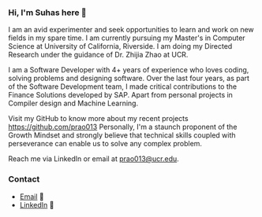 ### Hi, I'm Suhas here 👋

I am an avid experimenter and seek opportunities to learn and work on new fields in my spare time. I am currently pursuing my Master's in Computer Science at University of California, Riverside. I am doing my Directed Research under the guidance of Dr. Zhijia Zhao at UCR.

I am a Software Developer with 4+ years of experience who loves coding, solving problems and designing software. Over the last four years, as part of the Software Development team, I made critical contributions to the Finance Solutions developed by SAP. Apart from personal projects in Compiler design and Machine Learning.

Visit my GitHub to know more about my recent projects https://github.com/prao013
Personally, I'm a staunch proponent of the Growth Mindset and strongly believe that technical skills coupled with perseverance can enable us to solve any complex problem.

Reach me via LinkedIn or email at prao013@ucr.edu.
### Contact

- [Email](mailto:prao013@ucr.edu) :email:
- [LinkedIn](https://www.linkedin.com/in/psuhasrao) :tea:

<!--
**prao013/prao013** is a ✨ _special_ ✨ repository because its `README.md` (this file) appears on your GitHub profile.

Here are some ideas to get you started:

- 🔭 I’m currently working on ...
- 🌱 I’m currently learning ...
- 👯 I’m looking to collaborate on ...
- 🤔 I’m looking for help with ...
- 💬 Ask me about ...
- 📫 How to reach me: ...
- 😄 Pronouns: ...
- ⚡ Fun fact: ...
-->
